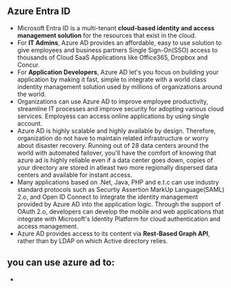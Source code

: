## Azure Entra ID

- Microsoft Entra ID is a multi-tenant **cloud-based identity and access management solution** for the resources that exist in the cloud.
- For **IT Admins**, Azure AD provides an affordable, easy to use solution to give employees and business partners Single Sign-On(SSO) access to thousands of Cloud SaaS Applications like Office365, Dropbox and Concur.
- For **Application Developers**, Azure AD let's you focus on building your application by making it fast, simple to integrate with a world class indentity management solution used by millions of organizations around the world.
- Organizations can use Azure AD to improve employee productivity, streamline IT processes and improve security for adopting various cloud services. Employess can access online applications by using single account.
- Azure AD is highly scalable and highly available by design. Therefore, organization do not have to maintain related infrastructure or worry about disaster recovery. Running out of 28 data centers around the world with automated failover, you'll have the comfort of knowing that azure ad is highly reliable even if a data center goes down, copies of your directory are stored in atleast two more regionally dispersed data centers and available for instant access.
- Many applications based on .Net, Java, PHP and e.t.c can use industry standard protocols such as Securtiy Assertion MarkUp Language(SAML) 2.o, and Open ID Connect to integrate the identity management provided by Azure AD into the application logic. Through the support of OAuth 2.o, developers can develop the mobile and web applications that integrate with Microsoft's Identity Platform for cloud authentication and access management.
- Azure AD provides access to its content via **Rest-Based Graph API**, rather than by LDAP on which Active directory relies.

## you can use azure ad to:

-
